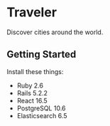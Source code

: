 # Traveler

Discover cities around the world. 

## Getting Started

Install these things:

* Ruby 2.6
* Rails 5.2.2
* React 16.5
* PostgreSQL 10.6
* Elasticsearch 6.5
